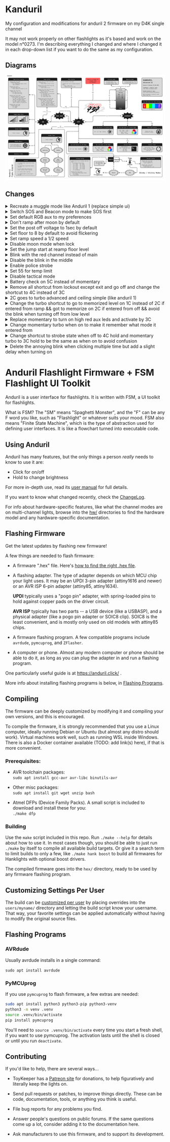 # Kanduril

My configuration and modifications for anduril 2 firmware on my D4K single channel

It may not work properly on other flashlights as it's based and work on the model n°0273. I'm describing everything I changed and where I changed it in each drop-down list if you want to do the same as my configuration.

## Diagrams

![diagrams](diagrams/kanduril_diagram.png)

## Changes

<details>
  <summary>Recreate a muggle mode like Anduril 1 (replace simple ui)</summary> 

- Limit the ceiling of simple ui \
set `#define SIMPLE_UI_CEIL` to `30` \
*Kanduril/hw/hank/noctigon-dm11/boost/anduril.h*

- Limit the steps of simple ui \
set `#define SIMPLE_UI_STEPS` to `3` \
*Kanduril/hw/hank/noctigon-dm11/boost/anduril.h*

- Disable battery check on simple ui \
add `&& cfg.simple_ui_active != 1` as a condition in the else if of `#ifdef USE_BATTCHECK` \
*Kanduril/ui/anduril/off-mode.c*

- Disable strobe mode on simple ui \
add `&& cfg.simple_ui_active != 1` as a condition in the else if of `#ifdef USE_STROBE_STATE` \
*Kanduril/ui/anduril/off-mode.c*

- Disable boring strobe mode on simple ui \
add `&& cfg.simple_ui_active != 1` as a condition in the else if of `#ifdef USE_BORING_STROBE_STATE` \
*Kanduril/ui/anduril/off-mode.c*

- Disable lockout mode on simple ui \
add `&& cfg.simple_ui_active != 1` as a condition in the else if of `#ifdef USE_LOCKOUT_MODE` \
*Kanduril/ui/anduril/off-mode.c*

- Disable version check on simple ui \
add `&& cfg.simple_ui_active != 1` as a condition in the else if of `#ifdef USE_VERSION_CHECK` \
*Kanduril/ui/anduril/off-mode.c*

- Disable turbo 2C hold on simple ui \
add `&& cfg.simple_ui_active != 1` as a condition in the event of `event == EV_click2_hold` \
*Kanduril/ui/anduril/off-mode.c*

- Set the level to moon when entering simple ui \
add `memorized_level = nearest_level(0);` to the `else if (event == EV_10clicks)` \
*Kanduril/ui/anduril/off-mode.c*

- Change the enter state event of the steady state so that it does nearest level everytime exept when it's MAX_LEVEL but do it everytime when it's on simple ui \
replace `arg = nearest_level(arg);` by 
  ```
  if (arg != MAX_LEVEL || cfg.simple_ui_active == 1) {
    arg = nearest_level(arg);
  }
  ```
  *Kanduril/ui/anduril/ramp-mode.c*
</details>

<details>
  <summary>Switch SOS and Beacon mode to make SOS first</summary>

- Change order on battery check state 
  ```
  else if (event == EV_2clicks) {
      #if defined(USE_THERMAL_REGULATION)
      set_state(tempcheck_state, 0);
      #elif defined(USE_SOS_MODE) && defined(USE_SOS_MODE_IN_BLINKY_GROUP)
      set_state(sos_state, 0);
      #elif defined(USE_BEACON_MODE)
      set_state(beacon_state, 0);
      #endif
      return EVENT_HANDLED;
  }
  ```
  *Kanduril/ui/anduril/battcheck-mode.c*

- Change order on temperature check state 
  ```
  else if (event == EV_2clicks) {
      #if defined(USE_SOS_MODE) && defined(USE_SOS_MODE_IN_BLINKY_GROUP)
      set_state(sos_state, 0);
      #elif defined(USE_BEACON_MODE)
      set_state(beacon_state, 0);
      #elif defined(USE_BATTCHECK)
      set_state(battcheck_state, 0);
      #endif
      return EVENT_HANDLED;
  }
  ```
  *Kanduril/ui/anduril/tempcheck-mode.c*

- Change order on sos mode state 
  ```
  else if (event == EV_2clicks) {
      #if defined(USE_BEACON_MODE)
      set_state(beacon_state, 0);
      #elif defined(USE_BATTCHECK_MODE)
      set_state(battcheck_state, 0);
      #elif defined(USE_THERMAL_REGULATION)
      set_state(tempcheck_state, 0);
      #endif
      return EVENT_HANDLED;
  }
  ```
  *Kanduril/ui/anduril/sos-mode.c*

- Change order on beacon mode state 
  ```
  else if (event == EV_2clicks) {
      #if defined(USE_BATTCHECK)
      set_state(battcheck_state, 0);
      #elif defined(USE_THERMAL_REGULATION)
      set_state(tempcheck_state, 0);
      #elif defined(USE_SOS_MODE) && defined(USE_SOS_MODE_IN_BLINKY_GROUP)
      set_state(sos_state, 0);
      #endif
      return EVENT_HANDLED;
  }
  ```
  *Kanduril/ui/anduril/beacon-mode.c*
</details>

<details>
  <summary>Set default RGB aux to my preferences</summary>

- Disable the Hank's hardware preset for the aux \
comment `#define RGB_LED_OFF_DEFAULT 0x18` \
*Kanduril/hw/hank/anduril.h*

- Set the aux on low cyan when off \
set `#define RGB_LED_OFF_DEFAULT` to `0x13` \
*Kanduril/ui/anduril/aux-leds.h*

- Set the aux on low voltage when lock \
set `#define RGB_LED_LOCKOUT_DEFAULT` to `0x19` \
*Kanduril/ui/anduril/aux-leds.h*
</details>

<details>
  <summary>Don't ramp after moon by default</summary>

- Deactivate option to ramp after moon \
add `#define DEFAULT_DONT_RAMP_AFTER_MOON 1` \
*Kanduril/ui/anduril/config-default.h*
</details>

<details>
  <summary>Set the post off voltage to 1sec by default</summary>

- add `#define DEFAULT_POST_OFF_VOLTAGE_SECONDS 1` \
*Kanduril/ui/anduril/config-default.h*
</details>

<details>
  <summary>Set floor to 8 by default to avoid flickering</summary>

- Set 8 for smooth floor \
set `#define RAMP_SMOOTH_FLOOR` to `8` \
*Kanduril/hw/hank/noctigon-dm11/boost/anduril.h*

- Set 8 for discrete floor \
set `#define RAMP_DISCRETE_FLOOR` to `8` \
*Kanduril/hw/hank/noctigon-dm11/boost/anduril.h*
</details>

<details>
  <summary>Set ramp speed a 1/2 speed</summary>

- Set to 2 for 1/2 \
add `#define DEFAULT_RAMP_SPEED 2` \
*Kanduril/ui/anduril/config-default.h*
</details>

<details>
  <summary>Disable moon mode when lock</summary>

- comment `#define USE_MOON_DURING_LOCKOUT_MODE` \
*Kanduril/ui/anduril/config-default.h*
</details>

<details>
  <summary>Set the jump start at reamp floor level</summary>

- set `#define DEFAULT_JUMP_START_LEVEL` to `RAMP_SMOOTH_FLOOR` \
*Kanduril/hw/hank/noctigon-dm11/boost/anduril.h*
</details>

<details>
  <summary>Blink with the red channel instead of main</summary>

- set `#define DEFAULT_BLINK_CHANNEL` to `CM_AUXRED` \
*Kanduril/hw/hank/noctigon-dm11/boost/anduril.h*
</details>

<details>
  <summary>Disable the blink in the middle</summary>

- comment `#define BLINK_AT_RAMP_MIDDLE` \
*Kanduril/ui/anduril/config-default.h*
</details>

<details>
  <summary>Enable police strobe</summary>

- uncomment `#define USE_POLICE_STROBE_MODE` \
*Kanduril/ui/anduril/config-default.h*
</details>

<details>
  <summary>Set 55 for temp limit</summary>

- For sloppy temperature sensor \
set `#define DEFAULT_THERM_CEIL` to `50` \
*Kanduril/ui/anduril/config-default.h*

- For accurate temperature sensor \
set `#define DEFAULT_THERM_CEIL` to `55` \
*Kanduril/ui/anduril/config-default.h*
</details>

<details>
  <summary>Disable tactical mode</summary>

- Kinda useless mode in my use \
comment `#define USE_TACTICAL_MODE` \
*Kanduril/ui/anduril/config-default.h*
</details>

<details>
  <summary>Battery check on 5C instead of momentary</summary>

- MAKE SURE MOMENTARY IS DISABLE OR SET TO ANOTHER SHORTCUT

- Change shortcut to USE_BATTCHECK \
replace `event == EV_3clicks` with `event == EV_5clicks` \
*Kanduril/ui/anduril/off-mode.c*
</details>

<details>
  <summary>Remove all shortcut from lockout except exit and go off and change the shortcut to 4C instead of 3C</summary>

- Delete all shortcut except exit and go off
*Kanduril/ui/anduril/lockout-mode.c*

- Change shortcut to exit and go off \
replace `event == EV_3clicks` with `event == EV_4clicks` \
*Kanduril/ui/anduril/lockout-mode.c*
</details>

<details>
  <summary>2C goes to turbo advanced and ceiling simple (like anduril 1)</summary>

- Set the default style for advanced \
uncomment `#define DEFAULT_2C_STYLE` and set it to `1` \
*Kanduril/ui/anduril/config-default.h*

- Set the default style for simple \
uncomment `#define DEFAULT_2C_STYLE_SIMPLE` and set it to `0` \
*Kanduril/ui/anduril/config-default.h*
</details>

<details>
  <summary>Change the turbo shortcut to go to memorized level on 1C instead of 2C if entered from ramp && got to memorize on 2C if entered from off && avoid the blink when turning off from low level</summary>

- Add some thing that will be usefull in the next steps \
  ```
  uint8_t prev_in_ramp = 0;
  uint8_t prev_in_moon = 0;
  uint8_t prev_in_off = 0;
  ```
  *Kanduril/ui/anduril/ramp-mode.h*

- Change the 1 click event on ramp \
  ```
  else if (event == EV_1click) {
    if (actual_level == MAX_LEVEL && prev_in_ramp == 1) {
      prev_in_ramp = 0;
      set_level_and_therm_target(memorized_level);
    }
    else if (actual_level == MAX_LEVEL && prev_in_moon == 1) {
      prev_in_moon = 0;
      set_level_and_therm_target(nearest_level(0));
    }
    else {
      if (actual_level <= 25) {
        prev_in_moon = 1;
      }
      prev_in_off = 0;
      set_state(off_state, 0);
      return EVENT_HANDLED;
    }
  }
  ```
  *Kanduril/ui/anduril/ramp-mode.c*

- Change the 2 click event on ramp \
  ```
  else if (event == EV_2clicks && cfg.simple_ui_active != 1) {
    if (actual_level < turbo_level) {
      if (actual_level == nearest_level(0)) {
        prev_in_moon = 1;
      }
      else {
        prev_in_ramp = 1;
      }
      set_level_and_therm_target(turbo_level);
    }
    else {
      if (prev_in_off == 1) {
        set_level_and_therm_target(memorized_level);
        prev_in_off = 0;
      }
      else {
        set_state(off_state, 0);
        prev_in_ramp = 0;
        prev_in_moon = 0;
      }
    }
    #ifdef USE_SUNSET_TIMER
    reset_sunset_timer();
    #endif
    return EVENT_HANDLED;
  }
  ```
  *Kanduril/ui/anduril/ramp-mode.c*

- add `prev_in_off = 1;` to `event == EV_2clicks` \
*Kanduril/ui/anduril/off-mode.c*

- Change the enter off state event to disable the animation when comming from moon\ 
  ```
  if (event == EV_enter_state) {
    // turn off
    if (prev_in_moon == 1) {
      set_level(0);
      prev_in_moon = 0;
    }
    else {
    off_state_set_level(0);
    }
  ```
  *Kanduril/ui/anduril/off-mode.c*
</details>

<details>
  <summary>Replace momentary to turn on high red aux leds and activate by 3C</summary>

- Change shortcut ro enter momentary state in off mode
  ```
  #ifdef USE_MOMENTARY_MODE
   // 3 clicks: momentary mode
   else if (event == EV_3clicks) {
      set_state(momentary_state, 0);
      return EVENT_HANDLED;
  }
  #endif
  ```
  *Kanduril/ui/anduril/off-mode.c*

- Change shortcut to enter momentary state in ramp mode
  ```
  #ifdef USE_MOMENTARY_MODE
    // 3 clicks: momentary mode
    else if (event == EV_3clicks) {
      if (actual_level == ramp_floor){
        set_state(momentary_state, momentary_mode = 2);
        return EVENT_HANDLED;
      }
      else if (actual_level == MAX_LEVEL){
        set_state(momentary_state, momentary_mode = 3);
        return EVENT_HANDLED;
      }
      else {
      set_state(momentary_state, momentary_mode = 1);
      return EVENT_HANDLED;
      }
  }
  #endif
  ```
  *Kanduril/ui/anduril/ramp-mode.c*

- Change momentary state 
  ```
  uint8_t momentary_state(Event event, uint16_t arg) {
    // 1 click: return to previous mode
    if (event == EV_1click) {
      // if entered from ramp mode exit to ramp mode
      if (momentary_mode == 1) {
        set_state(steady_state, memorized_level);
        return EVENT_HANDLED;
      }
      // if entered from moon mode exit to moon mode
      else if (momentary_mode == 2) {
        set_state(steady_state, nearest_level(1));
        return EVENT_HANDLED;
      }
      // if entered from turbo mode exit to turbo mode
      else if (momentary_mode == 3) {
        set_state(steady_state, MAX_LEVEL);
        return EVENT_HANDLED;
      }
      // if entered from off mode exit to off mode
      else {
        set_state(off_state, 0);
        return EVENT_HANDLED;
      }
    }

    // 1 click hold: off
    if (event == EV_click1_hold_release) {
        set_state(off_state, 0);
        return EVENT_HANDLED;
    }

    // turn off main leds
    set_level(0);
    // set the aux leds to high red
    set_level_auxred(1);
    // set the button leds to low
    button_led_set(1);
    return EVENT_HANDLED;
  }
  ```
  *Kanduril/ui/anduril/momentary-mode.c*

</details>

<details>
  <summary>Change momentary turbo when on to make it remember what mode it entered from</summary>

- add the required variables
  add `uint8_t turbo_prev_in_moon = 0;`
  add `uint8_t turbo_prev_in_turbo = 0;`
  *Kanduril/ui/anduril/ramp-mode.h*

- change the `else if ((event == EV_click3_hold)` event
  ```
  else if ((event == EV_click3_hold)
      #ifdef USE_CHANNEL_MODE_ARGS
      || (event == EV_click4_hold)
      #endif
    ) {
    #ifdef USE_CHANNEL_MODE_ARGS
      // ramp tint if tint exists in this mode
      if ((event == EV_click3_hold)
        && (channel_has_args(channel_mode)))
        return EVENT_NOT_HANDLED;
    #endif
    if (! arg) {  // first frame only, to allow thermal regulation to work
      #ifdef USE_2C_STYLE_CONFIG
      uint8_t tl = style_2c ? MAX_LEVEL : turbo_level;
      if (actual_level == nearest_level(1)) {
        turbo_prev_in_moon = 1;
        set_level_and_therm_target(tl);
      }
      else if (actual_level == turbo_level) {
        turbo_prev_in_turbo = 1;
        set_level_and_therm_target(tl);
      }
      else {
        set_level_and_therm_target(tl);
      }
      #else
      if (actual_level == nearest_level(1)) {
        turbo_prev_in_moon = 1;
        set_level_and_therm_target(turbo_level);
      }
      else if (actual_level == turbo_level) {
        turbo_prev_in_turbo = 1;
        set_level_and_therm_target(turbo_level);
      }
      else {
        set_level_and_therm_target(turbo_level);
      }
      #endif
    }
    return EVENT_HANDLED;
  }
  ```
  *Kanduril/ui/anduril/ramp-mode.c*

- if prev_in_moon is true go back at moon level
  change the `else if ((event == EV_click3_hold_release)` event
  ```
  else if ((event == EV_click3_hold_release)
      #ifdef USE_CHANNEL_MODE_ARGS
      || (event == EV_click4_hold_release)
    #endif
    ) {
   #ifdef USE_CHANNEL_MODE_ARGS
      // ramp tint if tint exists in this mode
      if ((event == EV_click3_hold_release)
        && (channel_has_args(channel_mode)))
        return EVENT_NOT_HANDLED;
      #endif
      if (turbo_prev_in_moon == 1) {
        turbo_prev_in_moon = 0;
        set_level_and_therm_target(nearest_level(0));
        return EVENT_HANDLED;
      }
      else if (turbo_prev_in_turbo == 1) {
        turbo_prev_in_turbo = 0;
        set_level_and_therm_target(turbo_level);
        return EVENT_HANDLED;
      }
      else {
        set_level_and_therm_target(memorized_level);
        return EVENT_HANDLED;
      }
  }
  ```
  *Kanduril/ui/anduril/ramp-mode.c*
</details>

<details>
  <summary>Change shortcut to strobe state when off to 4C hold and momentary turbo to 3C hold to be the same as when on to avoid confusion</summary> 

- change strobe state and boring strobe state to 4C hold
change `event == EV_click3_hold` to `event == EV_click4_hold` for `USE_STROBE_STATE`
change `event == EV_click3_hold` to `event == EV_click4_hold` for `USE_BORING_STROBE_STATE`
*Kanduril/ui/anduril/off-mode.c*

- change momentary ceiling or turbo to 3C hold
change `event == EV_click2_hold` to `event == EV_click3_hold` for `momentary ceiling or turbo`
change `event == EV_click2_hold_release` to `event == EV_click3_hold_release` for `momentary ceiling or turbo`
*Kanduril/ui/anduril/off-mode.c*
</details>

<details>
  <summary>Delete the annoying blink when clicking multiple time but add a slight delay when turning on</summary> 

- delete the event that make the light go to memorized level when waiting for an input after 1C
delete `#if (B_TIMING_ON != B_TIMEOUT_T)` and `#endif  // if (B_TIMING_ON != B_TIMEOUT_T)`
delete the `else if (event == EV_click1_release)` function
*Kanduril/ui/anduril/off-mode.c*
</details>

# Anduril Flashlight Firmware + FSM Flashlight UI Toolkit

Anduril is a user interface for flashlights.  It is written with FSM, a UI
toolkit for flashlights.

What is FSM?  The "SM" means "Spaghetti Monster", and the "F" can be any F word
you like, such as "Flashlight" or whatever suits your mood.  FSM also means
"Finite State Machine", which is the type of abstraction used for defining user
interfaces.  It is like a flowchart turned into executable code.


## Using Anduril

Anduril has many features, but the only things a person *really* needs to know
to use it are:

  - Click for on/off
  - Hold to change brightness

For more in-depth use, read its [user manual](docs/anduril-manual.md)
for full details.

If you want to know what changed recently, check the [ChangeLog](ChangeLog.md).

For info about hardware-specific features, like what the channel modes are on
multi-channel lights, browse into the [hw/](hw/) directories to find the
hardware model and any hardware-specific documentation.


## Flashing Firmware

Get the latest updates by flashing new firmware!

A few things are needed to flash firmware:

  - A firmware ".hex" file.  Here's
    [how to find the right .hex file](docs/which-hex-file.md).

  - A flashing adapter.  The type of adapter depends on which MCU chip your
    light uses.  It may be an UPDI 3-pin adapter (attiny1616 and newer) or an
    AVR ISP 6-pin adapter (attiny85, attiny1634).

    **UPDI** typically uses a "pogo pin" adapter, with spring-loaded pins to
    hold against copper pads on the driver circuit.

    **AVR ISP** typically has two parts -- a USB device (like a USBASP), and a
    physical adapter (like a pogo pin adapter or SOIC8 clip).  SOIC8 is the
    least convenient, and is mostly only used on old models with attiny85
    chips.

  - A firmware flashing program.  A few compatible programs include
    `avrdude`, `pymcuprog`, and `ZFlasher`.

  - A computer or phone.  Almost any modern computer or phone should be able to
    do it, as long as you can plug the adapter in and run a flashing program.

One particularly useful guide is at https://anduril.click/ .

More info about installing flashing programs is below, in
[Flashing Programs](#flashing-programs).


## Compiling

The firmware can be deeply customized by modifying it and compiling your own
versions, and this is encouraged.

To compile the firmware, it is strongly recommended that you use a Linux
computer, ideally running Debian or Ubuntu (but almost any distro should work).
Virtual machines work well, such as running WSL inside Windows.  There is also
a Docker container available (TODO: add link(s) here), if that is more
convenient.

### Prerequisites:

- AVR toolchain packages:  
  `sudo apt install gcc-avr avr-libc binutils-avr`

- Other misc packages:  
  `sudo apt install git wget unzip bash`

- Atmel DFPs (Device Family Packs).  A small script is included to
  download and install these for you:  
  `./make dfp`

### Building

Use the `make` script included in this repo.  Run `./make --help` for details
about how to use it.  In most cases though, you should be able to just run
`./make` by itself to compile all available build targets.  Or give it a search
term to limit builds to only a few, like `./make hank boost` to build all
firmwares for Hanklights with optional boost drivers.

The compiled firmware goes into the `hex/` directory, ready to be used by any
firmware flashing program.


## Customizing Settings Per User

The build can be [customized per user](docs/per-user-config.md) by placing
overrides into the `users/myname/` directory and letting the build script know
your username.  That way, your favorite settings can be applied automatically
without having to modify the original source files.


## Flashing Programs

### AVRdude

Usually avrdude installs in a single command:

`sudo apt install avrdude`

### PyMCUprog

If you use `pymcuprog` to flash firmware, a few extras are needed:

```sh
sudo apt install python3 python3-pip python3-venv
python3 -m venv .venv
source .venv/bin/activate
pip install pymcuprog
```

You'll need to `source .venv/bin/activate` every time you start a fresh shell,
if you want to use pymcuprog.  The activation lasts until the shell is
closed or until you run `deactivate`.


## Contributing

If you'd like to help, there are several ways...

  - ToyKeeper has a [Patreon site](https://patreon.com/ToyKeeper) for
    donations, to help figuratively and literally keep the lights on.

  - Send pull requests or patches, to improve things directly.  These can be
    code, documentation, tools, or anything you think is useful.

  - File bug reports for any problems you find.

  - Answer people's questions on public forums.  If the same questions come up
    a lot, consider adding it to the documentation here.

  - Ask manufacturers to use this firmware, and to support its development.


